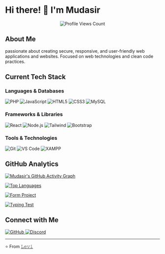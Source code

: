 # Hi there! 👋 I'm Mudasir

<div align="center">
  <img src="https://komarev.com/ghpvc/?username=xlegacy9&color=blue&style=for-the-badge&label=PROFILE+VIEWS" alt="Profile Views Count" />
</div>

## About Me
passionate about creating secure, responsive, and user-friendly web applications and websites. Focused on web technologies and clean code practices.

## Current Tech Stack

### Languages & Databases
<p align="left">
    <img src="https://img.shields.io/badge/PHP-777BB4?style=for-the-badge&logo=php&logoColor=white" alt="PHP"/>
    <img src="https://img.shields.io/badge/JavaScript-F7DF1E?style=for-the-badge&logo=javascript&logoColor=black" alt="JavaScript"/>
    <img src="https://img.shields.io/badge/HTML5-E34F26?style=for-the-badge&logo=html5&logoColor=white" alt="HTML5"/>
    <img src="https://img.shields.io/badge/CSS3-1572B6?style=for-the-badge&logo=css3&logoColor=white" alt="CSS3"/>
    <img src="https://img.shields.io/badge/MySQL-4479A1?style=for-the-badge&logo=mysql&logoColor=white" alt="MySQL"/>
</p>

### Frameworks & Libraries
<p align="left">
    <img src="https://img.shields.io/badge/React-20232A?style=for-the-badge&logo=react&logoColor=61DAFB" alt="React"/>
    <img src="https://img.shields.io/badge/Node.js-43853D?style=for-the-badge&logo=node.js&logoColor=white" alt="Node.js"/>
    <img src="https://img.shields.io/badge/Tailwind_CSS-38B2AC?style=for-the-badge&logo=tailwind-css&logoColor=white" alt="Tailwind"/>
    <img src="https://img.shields.io/badge/Bootstrap-563D7C?style=for-the-badge&logo=bootstrap&logoColor=white" alt="Bootstrap"/>
</p>

### Tools & Technologies
<p align="left">
    <img src="https://img.shields.io/badge/Git-F05032?style=for-the-badge&logo=git&logoColor=white" alt="Git"/>
    <img src="https://img.shields.io/badge/VS_Code-0078D4?style=for-the-badge&logo=visual%20studio%20code&logoColor=white" alt="VS Code"/>
    <img src="https://img.shields.io/badge/xampp-FB7A24?style=for-the-badge&logo=xampp&logoColor=white" alt="XAMPP"/>
</p>

## GitHub Analytics

<!-- GitHub Activity Graph -->
[![Mudasir's GitHub Activity Graph](https://github-readme-activity-graph.vercel.app/graph?username=xlegacy9&custom_title=Mudasir's%20Contribution%20Graph&theme=react-dark&area=true&hide_border=true)](https://github.com/ashutosh00710/github-readme-activity-graph)

<!-- GitHub Stats Card -->

<p align="center">
  
[![Top Languages](https://github-readme-stats.vercel.app/api/top-langs/?username=xlegacy9&theme=radical&langs_count=10&hide=jupyter%20notebook)](https://github.com/anuraghazra/github-readme-stats)
</p>

[![Form Project](https://github-readme-stats.vercel.app/api/pin/?username=xlegacy9&repo=PHP-form&theme=radical)](https://github.com/xlegacy9/PHP-form)

[![Typing Test](https://github-readme-stats.vercel.app/api/pin/?username=xlegacy9&repo=TypingTest&theme=radical)](https://github.com/XLegacy9/TypingTest)

## Connect with Me
<p align="left">
    <a href="https://github.com/xlegacy9">
        <img src="https://img.shields.io/badge/GitHub-100000?style=for-the-badge&logo=github&logoColor=white" alt="GitHub"/>
    </a>
    <a href="https://discord.com">
        <img src="https://img.shields.io/badge/Discord-legacy__x9-5865F2?style=for-the-badge&logo=discord&logoColor=white" alt="Discord"/>
    </a>
</p>

---
⭐️ From [𝙻𝚎𝚟𝚒](https://github.com/xlegacy9)
